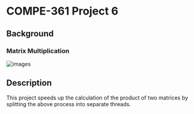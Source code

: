 # COMPE-361 Project 6
## Background
### Matrix Multiplication
![images](https://github.com/aarontartz/Advanced-Programming-Projects/assets/166546889/91f8ad5d-9c7d-4862-9f0d-7bbc076395c9)

## Description
This project speeds up the calculation of the product of two matrices by splitting the above process into separate threads.
